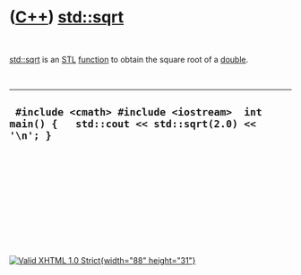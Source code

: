 



 

 

 

 

 

([C++](Cpp.htm)) [std::sqrt](CppSqrt.htm)
=========================================

 

[std::sqrt](CppSqrt.htm) is an [STL](CppStl.htm)
[function](CppFunction.htm) to obtain the square root of a
[double](CppDouble.htm).

 

  ------------------------------------------------------------------------------------------------
  ` #include <cmath> #include <iostream>  int main() {   std::cout << std::sqrt(2.0) << '\n'; }`
  ------------------------------------------------------------------------------------------------

 

 

 

 

 





 

[![Valid XHTML 1.0 Strict](valid-xhtml10.png){width="88"
height="31"}](http://validator.w3.org/check?uri=referer)
